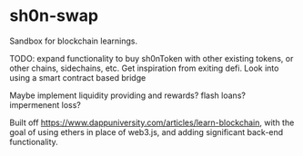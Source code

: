 # sh0n-swap
Sandbox for blockchain learnings.

TODO: expand functionality to buy sh0nToken with other existing tokens, or other chains, sidechains, etc. Get inspiration from exiting defi. Look into using a smart contract based bridge

Maybe implement liquidity providing and rewards? flash loans? impermenent loss? 

Built off https://www.dappuniversity.com/articles/learn-blockchain, with the goal of using ethers in place of web3.js, and adding significant back-end functionality. 
